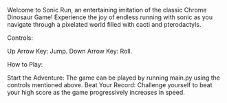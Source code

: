 Welcome to Sonic Run, an entertaining imitation of the classic Chrome Dinosaur Game! Experience the joy of endless running with sonic as you navigate through a pixelated world filled with cacti and pterodactyls.

Controls:

Up Arrow Key: Jump.
Down Arrow Key: Roll.

How to Play:

Start the Adventure: The game can be played by running main.py using the controls mentioned above.
Beat Your Record: Challenge yourself to beat your high score as the game progressively increases in speed.
